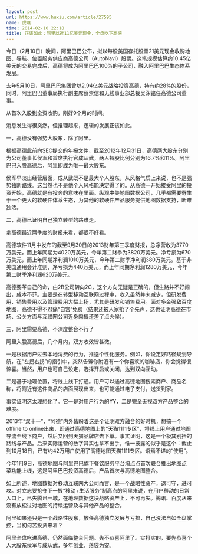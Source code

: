 ```yaml
---
layout: post
url: https://www.huxiu.com/article/27595
name: 虎嗅
time: 2014-02-10 22:18
title: 正该如此：阿里以近11亿美元现金，全盘吃下高德
---
```

今日（2月10日）晚间，阿里巴巴公布，拟以每股美国存托股票21美元现金收购地图、导航、位置服务供应商高德公司（AutoNavi）股票。这笔规模估算约10.45亿美元的交易完成后，高德将成为阿里巴巴100%的子公司，融入阿里巴巴生态体系发展。

去年5月10日，阿里巴巴集团曾以2.94亿美元战略投资高德，持有约28%的股份，同时，阿里巴巴董事局执行副主席蔡崇信和无线事业部总裁吴泳铭任高德公司董事。

从首次入股到全资收购，刚好9个月的时间。

消息发生得很突然，但推理起来，逻辑的发展正该如此。

一，高德没有强势大股东，除了阿里。

根据高德此前向SEC提交的年报文件，截至2012年12月31日，高德两大股东分别为公司董事长侯军和首席执行官成从武，两人持股比例分别为16.7%和11%。阿里巴巴入股高德后，阿里即成为唯一最大股东。

侯军早淡出经营层面，成从武既不是最大个人股东，从风格气质上来说，也不是强势独断路线。这当然也不是他个人风格能决定得了的。从高德一开始接受阿里的投资开始，高德就是有投奔的意味在里面。纵观中美地图数据公司，几乎都需要寄生于一个更大的软硬件体系生态，为其他的软硬件产品服务提供地图数据支持，断难独活。

二，高德已证明自己独立转型的路难走。

拿高德最近两季度的财报来看，都很不好看。

高德软件11月中发布的截至9月30日的2013财年第三季度财报，总净营收为3770万美元，而上年同期为4020万美元，今年第二财季为3820万美元。净亏损为670万美元，而上年同期净利润1010万美元，今年第二财季净利润380万美元。基于非美国通用会计准则，净亏损为440万美元，而上年同期净利润1280万美元，今年第二财季净利润620万美元。

高德要革自己的命，由2B公司转向2C，这个方向无疑是正确的，但生路并不好闯出，成本不菲。主要是在转型移动互联网过程中，收入虽然并未减少，但研发费用、销售费用以及管理费用大幅上扬，尤其是研发和销售费用。面对多金强敌百度地图，高德不得不忍痛“自宫”免费（结果还被人家抢了个先声，这也证明高德在市场、公关方面与互联网公司近身肉搏还差了点火候）。

三，阿里需要高德，不深度整合不行了

阿里入股高德后，几个月内，双方收效皆甚微。

一是根据用户过去本地消费的行为，推送个性化服务。例如，你设定好路径规划导航，在“左拐右拐”的指引中，突然告诉你附近有一个你喜欢的咖啡店，你会觉得很惊喜。当然，用户也可自己设定，选择开启或关闭，达到双向互动。

二是基于地理位置，将线上线下打通。用户可以通过高德地图搜索商户、商品名称，将附近有这件商品的店面展现出来，也可能通过电子支付，送货到家。

事实证明这太理想化了。它一是对用户行为的YY，二是完全无视双方产品整合的难度。

2013年“双十一”，“阿德”内外皆盼着这是个证明双方融合的好时机，想搞一个offline to online出来，即通过高德地图上的“天猫1111专区”，将线上用户通过地图导流至线下商户，然后又回到天猫品牌店去下单。事实证明，这是一个极其别扭的路线与产品。后来实际运营的数字其实也拿不出手，惟一披露的似乎是这个：截止到10月18日，已有约42万用户使用了高德地图天猫1111专区。语焉不详的“使用”。

今年1月9日，高德地图与阿里巴巴旗下餐饮服务平台淘点点首次联合推出地图点菜功能上线，这是阿里巴巴投资高德后，产品首次与高德地图整合。

如上所述，地图数据对移动互联网大公司而言，是一个战略性资产，退可守，进可攻。对立志要抢夺下一拨“移动+生活服务”制高点的阿里来说，在用户移动的日常入口上，已失腾讯一城，在地理数据这块战略资产上，不可再失。腾讯、百度从来没有放松过对地图的持续运营及与其他产品的整合。

阿里如果还只是一个战略性股东，放任高德独立发展与亏损，自己没法自如全盘掌控，当初何苦投资来着？

阿里全盘吃进高德，仍然面临整合问题。先不恭喜阿里了。实打实的，要先恭喜个人大股东侯军与成从武，多年创业，落袋为安。

